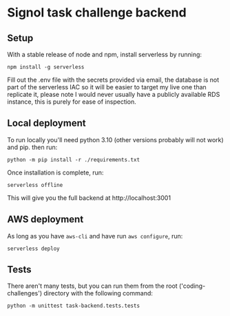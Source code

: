 # Signol task challenge backend

## Setup

With a stable release of node and npm, install serverless by running:

```
npm install -g serverless
```

Fill out the .env file with the secrets provided via email,
the database is not part of the serverless IAC so it will be easier to target
my live one than replicate it, please note I would never usually have a publicly available RDS instance,
this is purely for ease of inspection.

## Local deployment

To run locally you'll need python 3.10 (other versions probably will not work) and pip.
then run:

```
python -m pip install -r ./requirements.txt
```

Once installation is complete, run:

```
serverless offline
```

This will give you the full backend at http://localhost:3001

## AWS deployment

As long as you have `aws-cli` and have run `aws configure`, run:

```
serverless deploy
```

## Tests

There aren't many tests, but you can run them from the root ('coding-challenges')
directory with the following command:
```
python -m unittest task-backend.tests.tests
```
